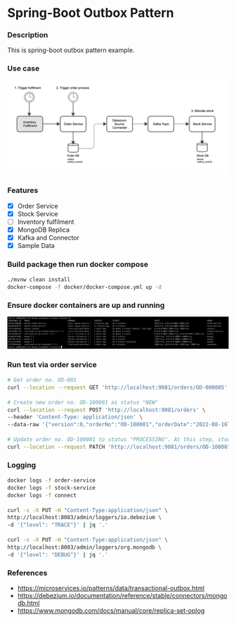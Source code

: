 # Spring-Boot Outbox Pattern

### Description
This is spring-boot outbox pattern example.

### Use case
![](./asset/use_case.png)

### Features
- [x] Order Service
- [x] Stock Service
- [ ] Inventory fulfilment
- [x] MongoDB Replica
- [x] Kafka and Connector
- [x] Sample Data

### Build package then run docker compose
 ```bash
./mvnw clean install
docker-compose -f docker/docker-compose.yml up -d
 ```

### Ensure docker containers are up and running

![](./asset/docker_running_process.png)

### Run test via order service
 ```bash
# Get order no. OD-001
curl --location --request GET 'http://localhost:9081/orders/OD-000005'

# Create new order no. OD-100001 as status "NEW"
curl --location --request POST 'http://localhost:9081/orders' \
--header 'Content-Type: application/json' \
--data-raw '{"version":0,"orderNo":"OD-100001","orderDate":"2022-08-16T13:41:20.441+00:00","deliveryDate":"2022-08-16T13:41:20.441+00:00","status":"NEW","storeCode":"TH-100001","storeName":"ถูกดี มีมาตราฐาน","items":[{"barcode":"001","qty":20},{"barcode":"002","qty":50}]}'
 
 # Update order no. OD-100001 to status "PROCESSING". At this step, stock will be allocated for this processing order. 
curl --location --request PATCH 'http://localhost:9081/orders/OD-100001/processing'
 ```

### Logging
 ```bash
docker logs -f order-service
docker logs -f stock-service
docker logs -f connect

curl -s -X PUT -H "Content-Type:application/json" \
http://localhost:8083/admin/loggers/io.debezium \
-d '{"level": "TRACE"}' | jq '.'

curl -s -X PUT -H "Content-Type:application/json" \
http://localhost:8083/admin/loggers/org.mongodb \
-d '{"level": "DEBUG"}' | jq '.'
 ```

### References
- https://microservices.io/patterns/data/transactional-outbox.html
- https://debezium.io/documentation/reference/stable/connectors/mongodb.html
- https://www.mongodb.com/docs/manual/core/replica-set-oplog